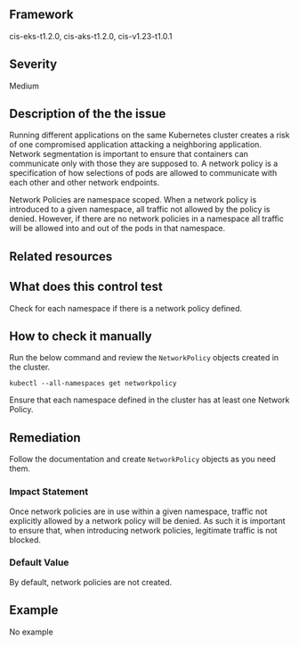 ## Framework
cis-eks-t1.2.0, cis-aks-t1.2.0, cis-v1.23-t1.0.1
 
## Severity
Medium

## Description of the the issue
Running different applications on the same Kubernetes cluster creates a risk of one compromised application attacking a neighboring application. Network segmentation is important to ensure that containers can communicate only with those they are supposed to. A network policy is a specification of how selections of pods are allowed to communicate with each other and other network endpoints.

 Network Policies are namespace scoped. When a network policy is introduced to a given namespace, all traffic not allowed by the policy is denied. However, if there are no network policies in a namespace all traffic will be allowed into and out of the pods in that namespace.
 
## Related resources

## What does this control test
Check for each namespace if there is a network policy defined.
 
## How to check it manually
Run the below command and review the `NetworkPolicy` objects created in the cluster.

 
```
kubectl --all-namespaces get networkpolicy

```
 Ensure that each namespace defined in the cluster has at least one Network Policy.
## Remediation
Follow the documentation and create `NetworkPolicy` objects as you need them.
 
### Impact Statement
Once network policies are in use within a given namespace, traffic not explicitly allowed by a network policy will be denied. As such it is important to ensure that, when introducing network policies, legitimate traffic is not blocked.
### Default Value
By default, network policies are not created.
## Example
No example
